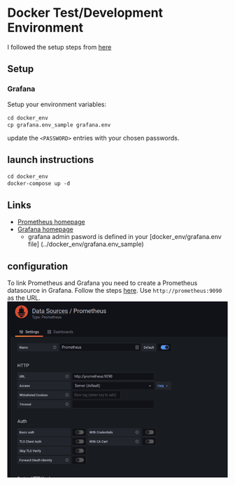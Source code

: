 # Docker Test/Development Environment

I followed the setup steps from [here](https://grafana.com/grafana/dashboards/893)

## Setup
### Grafana
Setup your environment variables:
````
cd docker_env
cp grafana.env_sample grafana.env
````
update the `<PASSWORD>` entries with your chosen passwords.

## launch instructions

````
cd docker_env
docker-compose up -d
````

## Links

* [Prometheus homepage](http://localhost:9090)
* [Grafana homepage](http://localhost:3000)
  * grafana admin pasword is defined in your [docker_env/grafana.env file] (../docker_env/grafana.env_sample)
## configuration

To link Prometheus and Grafana you need to create a Prometheus datasource in Grafana. Follow the steps [here](https://prometheus.io/docs/visualization/grafana/#creating-a-prometheus-data-source). Use `http://prometheus:9090` as the URL.
![prometheus data source in grafana](pictures/grafana_prometheus_configure.png "Prometheus data source in grafana")
